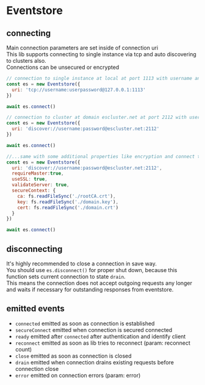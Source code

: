 # Eventstore

## connecting

Main connection parameters are set inside of connection uri  
This lib supports connecting to single instance via tcp and auto discovering to clusters also.  
Connections can be unsecured or encrypted

```javascript
// connection to single instance at local at port 1113 with username and password
const es = new Eventstore({
  uri: 'tcp://username:userpassword@127.0.0.1:1113'
})

await es.connect()
```

```javascript
// connection to cluster at domain escluster.net at port 2112 with username and password
const es = new Eventstore({
  uri: 'discover://username:password@escluster.net:2112'
})

await es.connect()

//...same with some additional properties like encryption and connect to master only
const es = new Eventstore({
  uri: 'discover://username:password@escluster.net:2112',
  requireMaster:true,
  useSSL: true,
  validateServer: true,
  secureContext: {
    ca: fs.readFileSync('./rootCA.crt'),
    key: fs.readFileSync('./domain.key'),
    cert: fs.readFileSync('./domain.crt')
  }
})

await es.connect()
```

## disconnecting

It's highly recommended to close a connection in save way.  
You should use `es.disconnect()` for proper shut down, because this function sets current connection to state `drain`.  
This means the connection does not accept outgoing requests any longer and waits if necessary for outstanding responses from eventstore.  

## emitted events

- `connected` emitted as soon as connection is established
- `secureConnect` emitted when connection is secured connected
- `ready` emitted after `connected` after authentication and identify client
- `reconnect` emitted as soon as lib tries to reconnect (param: reconnect count)
- `close` emitted as soon as connection is closed
- `drain` emitted when connection drains existing requests before connection close
- `error` emitted on connection errors (param: error)
